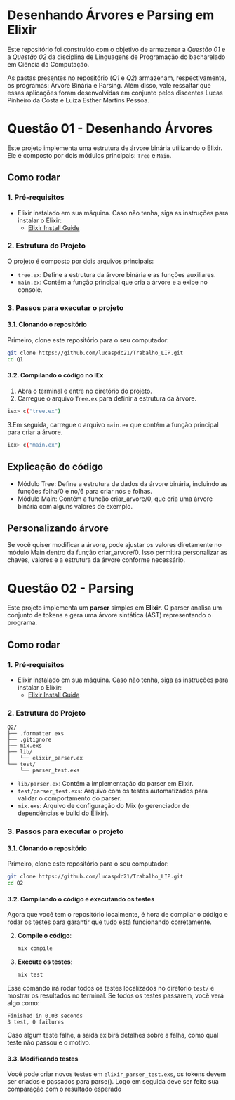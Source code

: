# Desenhando Árvores e Parsing em Elixir
Este repositório foi construído com o objetivo de armazenar a *Questão 01* e a *Questão 02* da disciplina de Linguagens de Programação do bacharelado em Ciência da Computação. 

As pastas presentes no repositório (*Q1* e *Q2*) armazenam, respectivamente, os programas: Árvore Binária e Parsing.  Além disso, vale ressaltar que essas aplicações foram desenvolvidas em conjunto pelos discentes Lucas Pinheiro da Costa e Luiza Esther Martins Pessoa.

# Questão 01 - Desenhando Árvores
Este projeto implementa uma estrutura de árvore binária utilizando o Elixir. Ele é composto por dois módulos principais: `Tree` e `Main`.

## Como rodar

### 1. Pré-requisitos

- Elixir instalado em sua máquina. Caso não tenha, siga as instruções para instalar o Elixir:
  - [Elixir Install Guide](https://elixir-lang.org/install.html)

### 2. Estrutura do Projeto

O projeto é composto por dois arquivos principais:

- `tree.ex`: Define a estrutura da árvore binária e as funções auxiliares.
- `main.ex`: Contém a função principal que cria a árvore e a exibe no console.

### 3. Passos para executar o projeto

#### 3.1. Clonando o repositório

Primeiro, clone este repositório para o seu computador:

```bash
git clone https://github.com/lucaspdc21/Trabalho_LIP.git
cd Q1
```

#### 3.2.  Compilando o código no IEx
1. Abra o terminal e entre no diretório do projeto.
2. Carregue o arquivo `Tree.ex` para definir a estrutura da árvore.

```bash
iex> c("tree.ex")
```

3.Em seguida, carregue o arquivo `main.ex` que contém a função principal para criar a árvore.

```bash
iex> c("main.ex")
```

## Explicação do código
- Módulo Tree: Define a estrutura de dados da árvore binária, incluindo as funções folha/0 e no/6 para criar nós e folhas.
- Módulo Main: Contém a função criar_arvore/0, que cria uma árvore binária com alguns valores de exemplo.

## Personalizando árvore
Se você quiser modificar a árvore, pode ajustar os valores diretamente no módulo Main dentro da função criar_arvore/0. Isso permitirá personalizar as chaves, valores e a estrutura da árvore conforme necessário.

# Questão 02 - Parsing
Este projeto implementa um **parser** simples em **Elixir**. O parser analisa um conjunto de tokens e gera uma árvore sintática (AST) representando o programa.

## Como rodar

### 1. Pré-requisitos

- Elixir instalado em sua máquina. Caso não tenha, siga as instruções para instalar o Elixir:
  - [Elixir Install Guide](https://elixir-lang.org/install.html)

### 2. Estrutura do Projeto

```
Q2/
├── .formatter.exs
├── .gitignore
├── mix.exs
├── lib/
│   └── elixir_parser.ex
└── test/
    └── parser_test.exs
```

- `lib/parser.ex`: Contém a implementação do parser em Elixir.
- `test/parser_test.exs`: Arquivo com os testes automatizados para validar o comportamento do parser.
- `mix.exs`: Arquivo de configuração do Mix (o gerenciador de dependências e build do Elixir).

### 3. Passos para executar o projeto

#### 3.1. Clonando o repositório

Primeiro, clone este repositório para o seu computador:

```bash
git clone https://github.com/lucaspdc21/Trabalho_LIP.git
cd Q2
```

#### 3.2. Compilando o código e executando os testes

Agora que você tem o repositório localmente, é hora de compilar o código e rodar os testes para garantir que tudo está funcionando corretamente.

2. **Compile o código**:
   ```bash
   mix compile
   ```

3. **Execute os testes**:
   ```bash
   mix test
   ```

Esse comando irá rodar todos os testes localizados no diretório `test/` e mostrar os resultados no terminal. Se todos os testes passarem, você verá algo como:

```
Finished in 0.03 seconds
3 test, 0 failures
```

Caso algum teste falhe, a saída exibirá detalhes sobre a falha, como qual teste não passou e o motivo.

#### 3.3. Modificando testes
Você pode criar novos testes em `elixir_parser_test.exs`, os tokens devem ser criados e passados para parse(). Logo em seguida deve ser feito sua comparação com o resultado esperado
